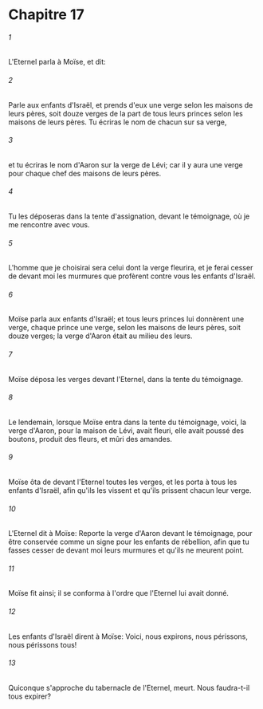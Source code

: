# Chapitre 17

###### 1
L'Eternel parla à Moïse, et dit:
###### 2
Parle aux enfants d'Israël, et prends d'eux une verge selon les maisons de leurs pères, soit douze verges de la part de tous leurs princes selon les maisons de leurs pères. Tu écriras le nom de chacun sur sa verge,
###### 3
et tu écriras le nom d'Aaron sur la verge de Lévi; car il y aura une verge pour chaque chef des maisons de leurs pères.
###### 4
Tu les déposeras dans la tente d'assignation, devant le témoignage, où je me rencontre avec vous.
###### 5
L'homme que je choisirai sera celui dont la verge fleurira, et je ferai cesser de devant moi les murmures que profèrent contre vous les enfants d'Israël.
###### 6
Moïse parla aux enfants d'Israël; et tous leurs princes lui donnèrent une verge, chaque prince une verge, selon les maisons de leurs pères, soit douze verges; la verge d'Aaron était au milieu des leurs.
###### 7
Moïse déposa les verges devant l'Eternel, dans la tente du témoignage.
###### 8
Le lendemain, lorsque Moïse entra dans la tente du témoignage, voici, la verge d'Aaron, pour la maison de Lévi, avait fleuri, elle avait poussé des boutons, produit des fleurs, et mûri des amandes.
###### 9
Moïse ôta de devant l'Eternel toutes les verges, et les porta à tous les enfants d'Israël, afin qu'ils les vissent et qu'ils prissent chacun leur verge.
###### 10
L'Eternel dit à Moïse: Reporte la verge d'Aaron devant le témoignage, pour être conservée comme un signe pour les enfants de rébellion, afin que tu fasses cesser de devant moi leurs murmures et qu'ils ne meurent point.
###### 11
Moïse fit ainsi; il se conforma à l'ordre que l'Eternel lui avait donné.
###### 12
Les enfants d'Israël dirent à Moïse: Voici, nous expirons, nous périssons, nous périssons tous!
###### 13
Quiconque s'approche du tabernacle de l'Eternel, meurt. Nous faudra-t-il tous expirer?
